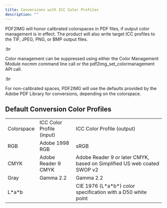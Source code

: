 ```yaml
---
title: Conversions with ICC Color Profiles
description: ""
---
```


PDF2IMG will honor calibrated colorspaces in PDF files, if output color management is in effect. The product will also write target ICC profiles to the TIF, JPEG, PNG, or BMP output files.

:br

Color management can be suppressed using either the Color Management Module nocmm command line call or the pdf2img\_set\_colormanagement API call.

:br

For non-calibrated spaces, PDF2IMG will use the defaults provided by the Adobe PDF Library for conversions, depending on the colorspace.

## Default Conversion Color Profiles

|            |                           |                                                                         |
| ---------- | ------------------------- | ----------------------------------------------------------------------- |
| Colorspace | ICC Color Profile (input) | ICC Color Profile (output)                                              |
| RGB        | Adobe 1998 RGB            | sRGB                                                                    |
| CMYK       | Adobe Reader 9 CMYK       | Adobe Reader 9 or later CMYK, based on Simplified US web coated SWOP v2 |
| Gray       | Gamma 2.2                 | Gamma 2.2                                                               |
| L\*a\*b    |                           | CIE 1976 (L\*a\*b\*) color specification with a D50 white point         |
